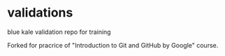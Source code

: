 # validations
blue kale validation repo for training

Forked for pracrice of "Introduction to Git and GitHub by Google" course.
